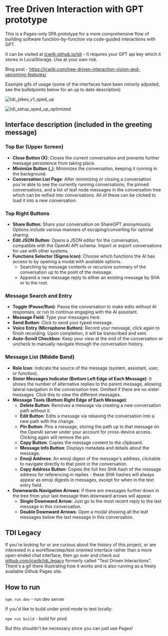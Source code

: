 # Tree Driven Interaction with GPT prototype

This is a Pages-only SPA prototype for a more comprehensive flow of building software function-by-function via code-guided interactions with GPT.

It can be visited at [jcwilk.github.io/tdi](https://jcwilk.github.io/tdi) - It requires your GPT api key which it stores in LocalStorage. Use at your own risk.

Blog post - https://jcwilk.com/tree-driven-interaction-vision-and-upcoming-features/

Example gifs of usage (some of the interfaces have been minorly adjusted, see the bulletpoints below for an up to date description)

![tdi_jokes_v1_sped_up](https://github.com/jcwilk/tdi/assets/39782/8f2bd775-5b08-4b02-a9d5-f51908882558)

![tdi_setup_sped_up_optimized](https://github.com/jcwilk/tdi/assets/39782/c4dce2fd-cd06-4ede-9d2e-bd52f5188a95)

## Interface description (included in the greeting message)

### Top Bar (Upper Screen)

- **Close Button (X)**: Closes the current conversation and prevents further message persistence from taking place.
- **Minimize Button (_)**: Minimizes the conversation, keeping it running in the background.
- **Conversation List Page**: After minimizing or closing a conversation you're able to see the currently running conversations, the pinned conversations, and a list of leaf node messages in the conversation tree which can be reified into conversations. All of these can be clicked to load it into a new conversation.

### Top Right Buttons

- **Share Button**: Share your conversation on ShareGPT anonymously. Options include various manners of escaping/converting for optimal sharing.
- **Edit JSON Button**: Opens a JSON editor for the conversation, compatible with the OpenAI API schema. Import or export conversations for use with other systems.
- **Functions Selector (Sigma Icon)**: Choose which functions the AI has access to by opening a modal with available options.
  - Searching by message contents or recursive summary of the conversation up to the point of the message.
  - Append a new message reply to either an existing message by SHA or to the root.

### Message Search and Entry

- **Toggle (Pause/Run)**: Pause the conversation to make edits without AI responses, or run to continue engaging with the AI assistant.
- **Message Field**: Type your messages here.
- **Send Button**: Click to send your typed message.
- **Voice Entry (Microphone Button)**: Record your message, click again to finish recording. Upon completion, it will be transcribed and sent.
- **Auto-Scroll Checkbox**: Keep your view at the end of the conversation or uncheck to manually navigate through the conversation history.

### Message List (Middle Band)

- **Role Icon**: Indicate the source of the message (system, assistant, user, or function).
- **Sister Messages Indicator (Bottom Left Edge of Each Message)**: It shows the number of alternative replies to the parent message, allowing lateral navigation in the conversation tree. Omitted if there are no sister messages. Click this to view the different messages.
- **Message Tools (Bottom Right Edge of Each Message)**:
  - **Delete Button**: Removes a message via creating a new conversation path without it.
  - **Edit Button**: Edits a message via rebasing the conversation into a new path with the change.
  - **Pin Button**: Pins a message, storing the path up to that message on the OpenAI server under your account for cross-device access. Clicking again will remove the pin.
  - **Copy Button**: Copies the message content to the clipboard.
  - **Message Info Button**: Displays metadata and details about the message.
  - **Emoji Address**: An emoji digest of the message's address, clickable to navigate directly to that point in the conversation.
  - **Copy Address Button**: Copies the full hex SHA hash of the message address for referencing in replies - these SHA hashes will always appear as emoji digests in messages, except for when in the text entry field.
- **Downwards Navigation Arrows**: If there are messages further down in the tree from your last message then downward arrows will appear.
  - **Single Downward Arrow**: Just go to the most recent reply to the last message in this conversation.
  - **Double Downward Arrows**: Open a modal showing all the leaf messages below the last message in this conversation.

## TDI Legacy

If you're looking for or are curious about the history of this project, or are interested in a workflow/step/test oriented interface rather than a more open-ended chat
interface, then go over and check out [github.com/jcwilk/tdi_legacy](https://github.com/jcwilk/tdi_legacy) formerly called "Test Driven Interactions". There's a gif there
illustrating how it works and is also running as a freely available Github Pages site.

## How to run

`npm run dev` - run dev server

If you'd like to build under prod mode to test locally:

`npm run build` - build for prod

But this shouldn't be necessary since you can just use Pages!
